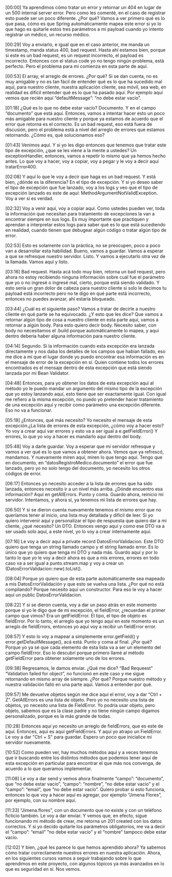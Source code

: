 [00:00] Ya aprendimos cómo tratar un error y retornar un 404 en lugar de un 500 internal server error. Pero como les comenté, en el caso de registrar esto puede ser un poco diferente. ¿Por qué? Vamos a ver primero qué es lo que pasa, cómo es que Spring automáticamente mapea este error si yo lo que hago es quitarle estos tres parámetros a mi payload cuando yo intento registrar un médico, un recurso médico.

[00:29] Voy a enviarlo, e igual que en el caso anterior, me manda un timestamp, manda status 400, bad request. Hasta ahí estamos bien, porque si este es un bad request, es un request incorrecto, el payload es incorrecto. Entonces con el status code yo no tengo ningún problema, está perfecto. Pero el problema para mí comienza en esta parte de aquí.

[00:53] El array, el arreglo de errores. ¿Por qué? Si se dan cuenta, no es muy amigable y no es tan fácil de entender qué es lo que ha sucedido mal aquí, para nuestro cliente, nuestra aplicación cliente, sea móvil, sea web, en realidad es difícil entender qué es lo que ha pasado aquí. Por ejemplo aquí vemos que recién aquí “defaultMessage”: “no debe estar vacío”.

[01:18] ¿Qué es lo que no debe estar vacío? Documento. Y en el campo “documento” que está aquí. Entonces, vamos a intentar hacer esto un poco más amigable para nuestro cliente y porque ya estamos de acuerdo que el error que retorna es el correcto. Es un bad request, eso está fuera de discusión, pero el problema está a nivel del arreglo de errores que estamos retornando. ¿Cómo es, qué solucionamos eso?

[01:43] Venimos aquí. Y si yo les digo entonces que tenemos que tratar este tipo de excepción, ¿que se les viene a la mente a ustedes? Un exceptionHandler, entonces, vamos a repetir lo mismo que ya hemos hecho antes. Lo que voy a hacer, voy a copiar, voy a pegar y le voy a decir aquí tratarError400.

[02:08] Y aquí lo que le voy a decir que haga es un bad request. Y está bien, ¿dónde es la diferencia? En el tipo de excepción. Y si yo deseo saber el tipo de excepción que fue lanzado, voy a los logs y veo que el tipo de excepción lanzado es este de aquí: MethodArgumentNotValidException. Voy a ver si es verdad.

[02:32] Voy a venir aquí, voy a copiar aquí. Como ustedes pueden ver, toda la información que necesitan para tratamiento de excepciones la van a encontrar siempre en sus logs. Es muy importante que practiquen y aprendan a interpretar estos logs para saber qué es lo que está sucediendo en realidad, cuando tienen que debugear algún código o tratar algún tipo de error.

[02:53] Esto es solamente con la práctica, no se preocupen, poco a poco van a desarrollar esta habilidad. Bueno, vamos a guardar. Vamos a esperar a que se refresque nuestro servidor. Listo. Y vamos a ejecutarlo otra vez de la llamada. Vamos aquí y listo.

[03:16] Bad request. Hasta acá todo muy bien, retorna un bad request, pero ahora no estoy recibiendo ninguna información sobre cuál fue el parámetro que yo o no ingresé o ingresé mal, cierto, porque está siendo validado. Y esto sería un gran dolor de cabeza para nuestro cliente si solo le decimos tu payload está incorrecto pero no te digo en qué parte está incorrecto, entonces no puedes avanzar, ahí estaría bloqueado.

[03:44] ¿Cuál es el siguiente paso? Vamos a tratar de decirle a nuestro cliente en qué parte se ha equivocado. ¿Y esto que les dice? Que vamos a retornar algún tipo de cosa a nuestro cliente en esta parte aquí, vamos a retornar a algún body. Para esto quiero decir body. Necesito saber, con body no necesitamos el .build porque automáticamente lo mapea, y aquí dentro debería haber alguna información para nuestro cliente.

[04:14] Segundo. Si la información cuando esta excepción era lanzada directamente y nos daba los detalles de los campos que habían fallado, eso me dice a mí que el lugar donde yo puedo encontrar esa información es en el mensaje de error de la excepción en sí. Quien contiene todos los errores encontrados es el mensaje dentro de esta excepción que está siendo lanzada por mi Bean Validator.

[04:48] Entonces, para yo obtener los datos de esta excepción aquí al método yo le puedo mandar un argumento del mismo tipo de la excepción que yo estoy lanzando aquí, esto tiene que ser exactamente igual. Con igual me refiero a la misma excepción, no puedo yo pretender hacer tratamiento de una excepción aquí y recibir como parámetro una excepción diferente. Eso no va a funcionar.

[05:18] ¿Entonces, qué más necesito? Yo necesito el mensaje de esta excepción.¿La lista de errores de esta excepción, ¿cómo voy a hacer esto? Yo voy a crear aquí var errores y esto va a ser igual a e.getFieldError() Y errores, lo que yo voy a hacer es mandarlo aquí dentro del body.

[05:48] Voy a darle guardar. Voy a esperar que mi servidor refresque y vamos a ver qué es lo que vamos a obtener ahora. Vemos que ya refrescó, mandamos. Y nuevamente miren aquí, miren lo que tengo aquí. Tengo que en documento, en “datosRegistroMedico.documento” el error que fue lanzado, pero yo no solo tengo del documento, yo necesito los otros códigos de error.

[06:17] Entonces yo necesito acceder a la lista de errores que ha sido lanzada, entonces necesito ir a un nivel más arriba. ¿Dónde encuentro esa información? Aquí en getAllErrors. Punto y coma. Guardo ahora, reinicio mi servidor. Intentamos, y ahora sí, ya tenemos mi lista de errores que hay.

[06:50] Y si se dieron cuenta nuevamente tenemos el mismo error que no queríamos tener al inicio, una lista muy detallada y difícil de leer. Si yo quiero intervenir aquí y personalizar el tipo de respuesta que quiero dar a mi cliente, ¿qué necesito? Un DTO. Entonces vengo aquí y como ese DTO va a ser usado solo aquí, a este nivel, yo lo voy a crear internamente aquí.

[07:16] Le voy a decir aquí a private record DatosErrorValidacion. Este DTO quiero que tenga un string llamado campo y el string llamado error. Es lo único que yo quiero que tenga mi DTO y nada más. Guardo aquí y por lo tanto lo que yo le voy a decir ahora es que a mis errores, errores en todo caso va a ser igual a punto.stream.map y voy a crear un (DatosErrorValidacion::new).toList().

[08:04] Porque yo quiero que de esta parte automáticamente sea mapeado a mis DatosErrorValidación y que esto se vuelva una lista. ¿Por qué no está compilando? Porque necesito aquí un constructor. Para eso le voy a hacer aquí un public DatosErrorValidacion.

[08:22] Y si se dieron cuenta, voy a dar un paso atrás en este momento porque si yo le digo que de mi excepción, el fieldError, ¿recuerdan el primer campo que vimos? Era un getFieldError. El tipo, el tipo de objeto es fieldError. Por lo tanto, el arreglo que yo tengo aquí en este momento es un arreglo de fieldErrors, entonces yo aquí voy a recibir un fieldError error.

[08:57] Y esto lo voy a mapear a simplemente error.getField() y error.getDefaultMessage(), acá está. Punto y coma al final. ¿Por qué? Porque yo ya sé que cada elemento de esta lista va a ser un elemento del campo fieldError. Eso lo descubrí porque primero llamé al método getFieldError para obtener solamente uno de los errores.

[09:38] Regresamos, le damos enviar. ¿Qué me dice? “Bad Requeest” “Validation failed for object”, no funcionó en este caso y me sigue retornando en mismo array de siempre. ¿Por qué? Porque nuestro método y nuestra validación falló en una parte aquí. Vamos a entender por qué.

[09:57] Me devuelve objetos según me dice aquí el error, voy a dar “Ctrl + Z”. GetAllErrors es una lista de objeto. Pero yo no necesito una lista de objetos, yo necesito una lista de FieldError. Yo podría usar objeto, pero objeto, sabemos que es la clase padre y no tiene ningún campo digamos personalizado, porque es la más grande de todas.

[10:28] Entonces aquí yo necesito un arreglo de fieldErrors, que es este de aquí. Entonces, aquí es aquí getFieldErrors. Y aquí yo atrapo un FieldError. Le voy a dar "Ctrl + S" para guardar. Espero un poco que inicialice mi servidor nuevamente.

[10:52] Como pueden ver, hay muchos métodos aquí y a veces tenemos que ir buscando entre los distintos métodos que podemos tener aquí de esta excepción en particular para encontrar el que más nos convenga, de acuerdo a lo que queramos implementar.

[11:08] Le voy a dar send y vemos ahora finalmente “campo”: “documento”, que “no debe estar vacío”, “campo”: “nombre”, “no debe estar vacío” y el “campo”: “email”, que “no debe estar vacío”. Quiero probar si esto funciona, entonces lo que voy a hacer aquí es agregar, por ejemplo “Jimena Flores”, por ejemplo, con su nombre aquí.

[11:33] “Jimena.flores”, con un documento que no existe y con un teléfono ficticio también. Le voy a dar enviar. Y vemos que, en efecto, sigue funcionando mi método de crear, me retorna un 201 created con los datos correctos. Y si yo decido quitarle los parámetros obligatorios, me va a decir el “campo”: “email” “no debe estar vacío” y el “nombre” tampoco debe estar vacío.

[12:02] Y bien, ¿qué les parece lo que hemos aprendido ahora? Ya sabemos cómo tratar correctamente nuestros errores en nuestra aplicación. Ahora, en los siguientes cursos vamos a seguir trabajando sobre lo que aprendimos en este proyecto, con algunos tópicos ya más avanzados en lo que es seguridad en sí. Nos vemos.